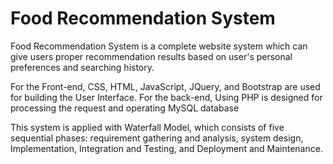 # Food Recommendation System

Food Recommendation System is a complete website system which can give users proper recommendation results based on user's personal preferences and searching history.

For the Front-end, CSS, HTML, JavaScript, JQuery, and Bootstrap are used for building the User Interface. For the back-end, Using PHP is designed for processing the request and operating MySQL database

This system is applied with Waterfall Model, which consists of five sequential phases: requirement gathering and analysis, system design, Implementation, Integration and Testing, and Deployment and Maintenance.
